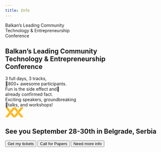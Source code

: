 ```yaml
---
title: Info
---
```


<div class="container">
  <div class="about-text">
    Balkan’s Leading Community<br><span>Technology & Entrepreneurship</span><br>Conference
  </div>
  <div class="steam-separator"></div>
  <div class="home-block-grid container">
    <div class="block-grid-sm-1 block-grid-lg-2">
      <div class="item-block-holder">
        <h2 class="text-center">
    			Balkan’s Leading Community<br><span class="yellow">Technology & Entrepreneurship</span><br>Conference
    		</h2>
      </div>
      <div class="item-block-holder">
        <div class="home-block-item">
            3 full days, <span class="accent">3 tracks</span>,<br><span class="accent">800+</span> awesome participants.
        </div>
      </div>
      <div class="item-block-holder">
        <div class="home-block-item">
            <span class="accent">Fun</span> is the side effect and<br>already <span class="accent">confirmed fact</span>.
        </div>
      </div>
      <div class="item-block-holder">
        <div class="home-block-item">
            Exciting <span class="accent">speakers</span>, groundbreaking<br>talks, and <span class="accent">workshops</span>!
        </div>
      </div>
    </div>
    <div class="home-circle-logo hidden-sm hidden-xs"><img src="images/vx_logo_small_mono.png"></div>
  </div>
</div>
<div class="info-block">
  <div class="container info-content">
    <h2 class="text-center">
			See you <span class="yellow">September 28-30th</span> in Belgrade, Serbia
		</h2>
    <button type="button" class="btn btn-primary btn-lg green">Get my tickets</button>
    <button type="button" class="btn btn-primary btn-lg red">Call for Papers</button>
    <button type="button" class="btn btn-primary btn-lg blue">Need more info</button>
  </div>
</div>
